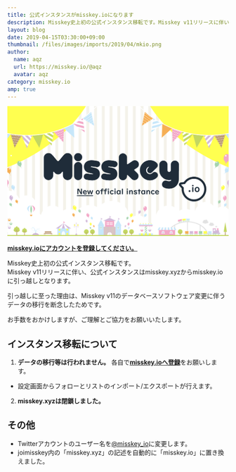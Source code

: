 ```yaml
---
title: 公式インスタンスがmisskey.ioになります
description: Misskey史上初の公式インスタンス移転です。Misskey v11リリースに伴い、misskey.xyzからmisskey.ioに引っ越しとなります。
layout: blog
date: 2019-04-15T03:30:00+09:00
thumbnail: /files/images/imports/2019/04/mkio.png
author:
  name: aqz
  url: https://misskey.io/@aqz
  avatar: aqz
category: misskey.io
amp: true
---
```

![misskey.io](/files/images/imports/2019/04/mkio.png)

[**misskey.ioにアカウントを登録してください。**](https://misskey.io)

Misskey史上初の公式インスタンス移転です。  
Misskey v11リリースに伴い、公式インスタンスはmisskey.xyzからmisskey.ioに引っ越しとなります。  

引っ越しに至った理由は、Misskey v11のデータベースソフトウェア変更に伴うデータの移行を断念したためです。

お手数をおかけしますが、ご理解とご協力をお願いいたします。

## インスタンス移転について
1. **データの移行等は行われません。** 各自で[**misskey.ioへ登録**](https://misskey.io)をお願いします。
  * 設定画面からフォローとリストのインポート/エクスポートが行えます。
2. **misskey.xyzは閉鎖しました。**

## その他
- Twitterアカウントのユーザー名を[@misskey_io](https://twitter.com/misskey_io)に変更します。
- joimisskey内の「misskey.xyz」の記述を自動的に「misskey.io」に置き換えました。
